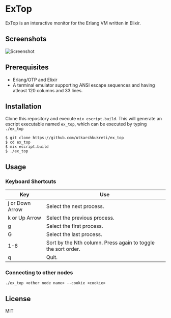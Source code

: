 # ExTop

ExTop is an interactive monitor for the Erlang VM written in Elixir.

## Screenshots

![Screenshot](https://dl.dropboxusercontent.com/u/2164813/github/utkarshkukreti/ex_top/screenshot.png)

## Prerequisites

* Erlang/OTP and Elixir
* A terminal emulator supporting ANSI escape sequences and having atleast 120
  columns and 33 lines.

## Installation

Clone this repository and execute `mix escript.build`. This will generate an
escript executable named `ex_top`, which can be executed by typing `./ex_top`

```
$ git clone https://github.com/utkarshkukreti/ex_top
$ cd ex_top
$ mix escript.build
$ ./ex_top
```

## Usage

### Keyboard Shortcuts

Key | Use
----|-----
j or Down Arrow | Select the next process.
k or Up Arrow | Select the previous process.
g | Select the first process.
G | Select the last process.
1-6 | Sort by the Nth column. Press again to toggle the sort order.
q | Quit.

### Connecting to other nodes

```
./ex_top <other node name> --cookie <cookie>
```

## License
MIT
